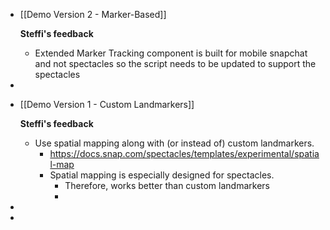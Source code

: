 - [[Demo Version 2 - Marker-Based]]
  
  **Steffi's feedback**
	- Extended Marker Tracking component is built for mobile snapchat and not spectacles so the script needs to be updated to support the spectacles
-
- [[Demo Version 1 - Custom Landmarkers]]
  
  **Steffi's feedback**
	- Use spatial mapping along with (or instead of) custom landmarkers.
		- https://docs.snap.com/spectacles/templates/experimental/spatial-map
		- Spatial mapping is especially designed for spectacles.
			- Therefore, works better than custom landmarkers
			-
-
-